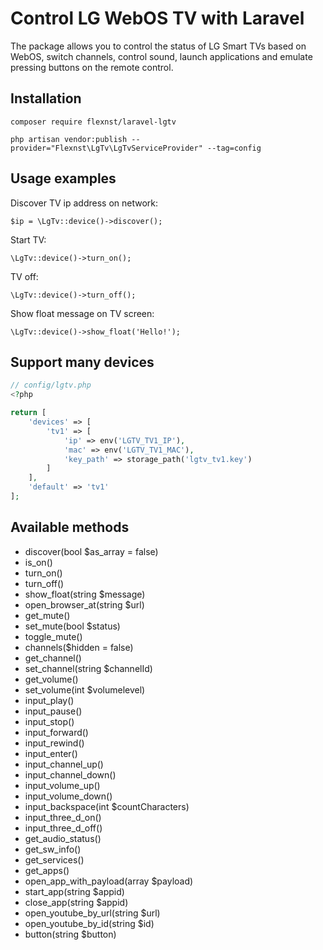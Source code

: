 # Control LG WebOS TV with Laravel

The package allows you to control the status of LG Smart TVs based on WebOS, switch channels, control sound, launch applications and emulate pressing buttons on the remote control.

## Installation

```
composer require flexnst/laravel-lgtv
```

```
php artisan vendor:publish --provider="Flexnst\LgTv\LgTvServiceProvider" --tag=config
```

## Usage examples

Discover TV ip address on network:
```
$ip = \LgTv::device()->discover();
```

Start TV:
```
\LgTv::device()->turn_on();
```

TV off:
```
\LgTv::device()->turn_off();
```

Show float message on TV screen:
```
\LgTv::device()->show_float('Hello!');
```

## Support many devices

```php
// config/lgtv.php
<?php

return [
    'devices' => [
        'tv1' => [
            'ip' => env('LGTV_TV1_IP'),
            'mac' => env('LGTV_TV1_MAC'),
            'key_path' => storage_path('lgtv_tv1.key')
        ]
    ],
    'default' => 'tv1'
];
```

## Available methods

- discover(bool $as_array = false)
- is_on()
- turn_on()
- turn_off()
- show_float(string $message)
- open_browser_at(string $url)
- get_mute()
- set_mute(bool $status)
- toggle_mute()
- channels($hidden = false)
- get_channel()
- set_channel(string $channelId)
- get_volume()
- set_volume(int $volumelevel)
- input_play()
- input_pause()
- input_stop()
- input_forward()
- input_rewind()
- input_enter()
- input_channel_up()
- input_channel_down()
- input_volume_up()
- input_volume_down()
- input_backspace(int $countCharacters)
- input_three_d_on()
- input_three_d_off()
- get_audio_status()
- get_sw_info()
- get_services()
- get_apps()
- open_app_with_payload(array $payload)
- start_app(string $appid)
- close_app(string $appid)
- open_youtube_by_url(string $url)
- open_youtube_by_id(string $id)
- button(string $button)